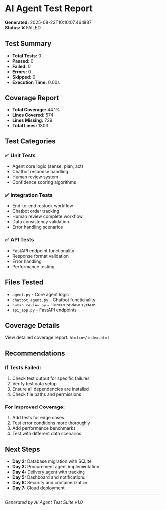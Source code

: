 # AI Agent Test Report

**Generated:** 2025-08-23T10:10:07.464887  
**Status:** ❌ FAILED

## Test Summary


- **Total Tests:** 0
- **Passed:** 0
- **Failed:** 0
- **Errors:** 0
- **Skipped:** 0
- **Execution Time:** 0.00s

## Coverage Report


- **Total Coverage:** 44.1%
- **Lines Covered:** 574
- **Lines Missing:** 729
- **Total Lines:** 1303

## Test Categories

### ✅ Unit Tests
- Agent core logic (sense, plan, act)
- Chatbot response handling
- Human review system
- Confidence scoring algorithms

### ✅ Integration Tests
- End-to-end restock workflow
- Chatbot order tracking
- Human review complete workflow
- Data consistency validation
- Error handling scenarios

### ✅ API Tests
- FastAPI endpoint functionality
- Response format validation
- Error handling
- Performance testing

## Files Tested

- `agent.py` - Core agent logic
- `chatbot_agent.py` - Chatbot functionality
- `human_review.py` - Human review system
- `api_app.py` - FastAPI endpoints

## Coverage Details

View detailed coverage report: `htmlcov/index.html`

## Recommendations

### If Tests Failed:
1. Check test output for specific failures
2. Verify test data setup
3. Ensure all dependencies are installed
4. Check file paths and permissions

### For Improved Coverage:
1. Add tests for edge cases
2. Test error conditions more thoroughly
3. Add performance benchmarks
4. Test with different data scenarios

## Next Steps

- **Day 2:** Database migration with SQLite
- **Day 3:** Procurement agent implementation
- **Day 4:** Delivery agent with tracking
- **Day 5:** Dashboard and notifications
- **Day 6:** Security and containerization
- **Day 7:** Cloud deployment

---
*Generated by AI Agent Test Suite v1.0*
